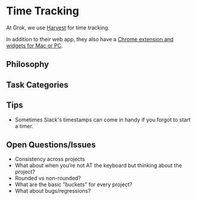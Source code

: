 # Time Tracking

At Grok, we use [Harvest](https://www.getharvest.com/) for time tracking.

In addition to their web app, they also have a [Chrome extension and widgets for Mac or PC](https://www.getharvest.com/widget).

## Philosophy

## Task Categories

## Tips

* Sometimes Slack's timestamps can come in handy if you forgot to start a timer.

## Open Questions/Issues

* Consistency across projects
* What about when you’re not AT the keyboard but thinking about the project?
* Rounded vs non-rounded?
* What are the basic "buckets" for every project?
* What about bugs/regressions?
